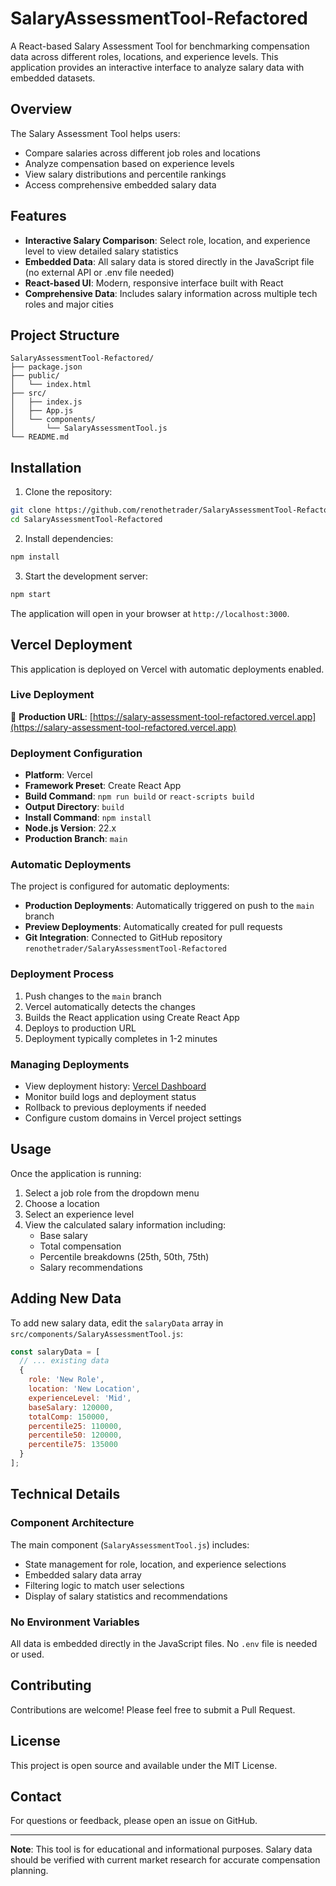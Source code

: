# SalaryAssessmentTool-Refactored
A React-based Salary Assessment Tool for benchmarking compensation data across different roles, locations, and experience levels. This application provides an interactive interface to analyze salary data with embedded datasets.

## Overview
The Salary Assessment Tool helps users:
- Compare salaries across different job roles and locations
- Analyze compensation based on experience levels
- View salary distributions and percentile rankings
- Access comprehensive embedded salary data

## Features
- **Interactive Salary Comparison**: Select role, location, and experience level to view detailed salary statistics
- **Embedded Data**: All salary data is stored directly in the JavaScript file (no external API or .env file needed)
- **React-based UI**: Modern, responsive interface built with React
- **Comprehensive Data**: Includes salary information across multiple tech roles and major cities

## Project Structure
```
SalaryAssessmentTool-Refactored/
├── package.json
├── public/
│   └── index.html
├── src/
│   ├── index.js
│   ├── App.js
│   └── components/
│       └── SalaryAssessmentTool.js
└── README.md
```

## Installation
1. Clone the repository:
```bash
git clone https://github.com/renothetrader/SalaryAssessmentTool-Refactored.git
cd SalaryAssessmentTool-Refactored
```

2. Install dependencies:
```bash
npm install
```

3. Start the development server:
```bash
npm start
```

The application will open in your browser at `http://localhost:3000`.

## Vercel Deployment

This application is deployed on Vercel with automatic deployments enabled.

### Live Deployment
🚀 **Production URL**: [https://salary-assessment-tool-refactored.vercel.app](https://salary-assessment-tool-refactored.vercel.app)

### Deployment Configuration
- **Platform**: Vercel
- **Framework Preset**: Create React App
- **Build Command**: `npm run build` or `react-scripts build`
- **Output Directory**: `build`
- **Install Command**: `npm install`
- **Node.js Version**: 22.x
- **Production Branch**: `main`

### Automatic Deployments
The project is configured for automatic deployments:
- **Production Deployments**: Automatically triggered on push to the `main` branch
- **Preview Deployments**: Automatically created for pull requests
- **Git Integration**: Connected to GitHub repository `renothetrader/SalaryAssessmentTool-Refactored`

### Deployment Process
1. Push changes to the `main` branch
2. Vercel automatically detects the changes
3. Builds the React application using Create React App
4. Deploys to production URL
5. Deployment typically completes in 1-2 minutes

### Managing Deployments
- View deployment history: [Vercel Dashboard](https://vercel.com/renothetraders-projects/salary-assessment-tool-refactored)
- Monitor build logs and deployment status
- Rollback to previous deployments if needed
- Configure custom domains in Vercel project settings

## Usage
Once the application is running:
1. Select a job role from the dropdown menu
2. Choose a location
3. Select an experience level
4. View the calculated salary information including:
   - Base salary
   - Total compensation
   - Percentile breakdowns (25th, 50th, 75th)
   - Salary recommendations

## Adding New Data
To add new salary data, edit the `salaryData` array in `src/components/SalaryAssessmentTool.js`:
```javascript
const salaryData = [
  // ... existing data
  {
    role: 'New Role',
    location: 'New Location',
    experienceLevel: 'Mid',
    baseSalary: 120000,
    totalComp: 150000,
    percentile25: 110000,
    percentile50: 120000,
    percentile75: 135000
  }
];
```

## Technical Details
### Component Architecture
The main component (`SalaryAssessmentTool.js`) includes:
- State management for role, location, and experience selections
- Embedded salary data array
- Filtering logic to match user selections
- Display of salary statistics and recommendations

### No Environment Variables
All data is embedded directly in the JavaScript files. No `.env` file is needed or used.

## Contributing
Contributions are welcome! Please feel free to submit a Pull Request.

## License
This project is open source and available under the MIT License.

## Contact
For questions or feedback, please open an issue on GitHub.

---
**Note**: This tool is for educational and informational purposes. Salary data should be verified with current market research for accurate compensation planning.
